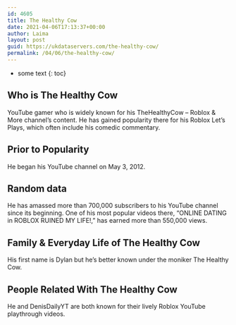```yaml
---
id: 4605
title: The Healthy Cow
date: 2021-04-06T17:13:37+00:00
author: Laima
layout: post
guid: https://ukdataservers.com/the-healthy-cow/
permalink: /04/06/the-healthy-cow/
---
```


* some text
{: toc}


## Who is The Healthy Cow
                  
                  
                  
YouTube gamer who is widely known for his TheHealthyCow &#8211; Roblox & More channel&#8217;s content. He has gained popularity there for his Roblox Let&#8217;s Plays, which often include his comedic commentary.
                  
              
            
              
            
                
                
                
## Prior to Popularity
                  
                  
                  
He began his YouTube channel on May 3, 2012.
                  
              
            
              
            
                
                
                
## Random data
                  
                  
                  
He has amassed more than 700,000 subscribers to his YouTube channel since its beginning. One of his most popular videos there, &#8220;ONLINE DATING in ROBLOX RUINED MY LIFE!,&#8221; has earned more than 550,000 views.
                  
              
            
              
            
                
                
                
## Family & Everyday Life of The Healthy Cow
                  
                  
                  
His first name is Dylan but he&#8217;s better known under the moniker The Healthy Cow.
                  
              
            
              
            
                
                
                
## People Related With The Healthy Cow
                  
                  
                  
He and DenisDailyYT are both known for their lively Roblox YouTube playthrough videos.
                  
              
            
              
            
                
              
            
              
              
            
            
              
            
          
          
          